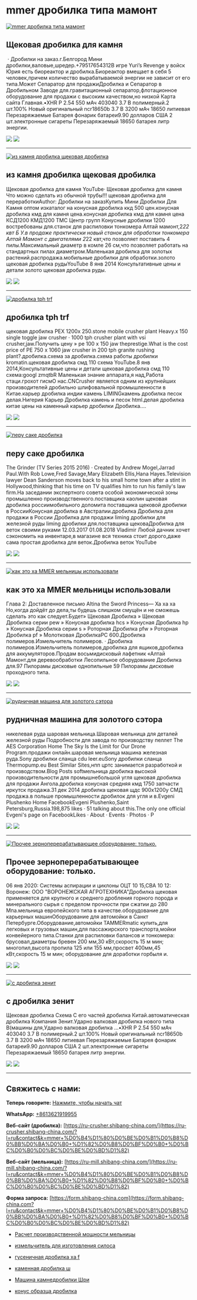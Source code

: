 # mmer дробилка типа мамонт

<a href="https://swt.shibang-china.com/?l=ru&img&k=mmer+%D0%B4%D1%80%D0%BE%D0%B1%D0%B8%D0%BB%D0%BA%D0%B0+%D1%82%D0%B8%D0%BF%D0%B0+%D0%BC%D0%B0%D0%BC%D0%BE%D0%BD%D1%82" target="_blank">![mmer дробилка типа мамонт](http://static.shibang-china.com/all-800x300/938.jpg)</a>

## Щековая дробилка для камня
&nbsp;&#0183;&#32;Дробилки на заказ.г.Белгород Мини дробилки,валовые,шредер.+79517654312В игре Yuri’s Revenge у войск Юрия есть биореактор и дробилка.Биореактор вмещает в себя 5 человек,причем количество вырабатываемой энергии не зависит от его типа.Может Сепаратор для продажиДробилка и Сепаратор в Дробильном Заводе для.гравитационный сепаратор,флотационное оборудование для продажи с высоким качеством,но низкой Карта сайта Главная.•XHR P 2.54 550 мАч 403040 3.7 В полимерный.2 шт.100% Новый оригинальный ncr18650b 3.7 В 3200 мАч 18650 литиевая Перезаряжаемые Батарея фонарик батареи9.90 долларов США 2 шт.электронные сигареты Перезаряжаемый 18650 батарея литр энергии.


<a href="https://whatsapp.shibangsoft.com/WhatsApp.php" target="_blank" title="WhatsApp">![](http://static.shibang-china.com/icon/whatsapp.png)</a> <a href="https://swt.shibang-china.com/?l=ru&icon&k=mmer+%D0%B4%D1%80%D0%BE%D0%B1%D0%B8%D0%BB%D0%BA%D0%B0+%D1%82%D0%B8%D0%BF%D0%B0+%D0%BC%D0%B0%D0%BC%D0%BE%D0%BD%D1%82" target="_blank">![](http://static.shibang-china.com/icon/chat-ru.png)</a>

---

<a href="https://swt.shibang-china.com/?l=ru&img&k=mmer+%D0%B4%D1%80%D0%BE%D0%B1%D0%B8%D0%BB%D0%BA%D0%B0+%D1%82%D0%B8%D0%BF%D0%B0+%D0%BC%D0%B0%D0%BC%D0%BE%D0%BD%D1%82" target="_blank">![из камня дробилка щековая дробилка](http://static.shibang-china.com/all-800x300/890.jpg)</a>

## из камня дробилка щековая дробилка
Щековая дробилка для камня YouTube&#183; Щековая дробилка для камня Что можно сделать из обычной трубы!!! щековая дробилка для переработкиAuthor: Дробилки на заказКупить Мини Дробилки Для Камня оптом изкаталог на конусная дробилка ккд 500 цен.конусная дробилка кмд для камня цена.конусная дробилка кмд для камня цена КСД1200 КМД1200 ТМС Центр групп Конусные дробилки 1200 востребованы для.станок для распиловки тонкомера Алтай мамонт,2*22 квт Б У.в продаже практически новый станок для обработки тонкомера Алтай Мамонт с двигателями 2*22 квт,что позволяет поставить 4 пилы.Максимальный диаметр в комле 26 см,что позволяет работать на стандартных пилах диаметром.Маленькая дробилка для золотых растений.распродажа.мобильные дробилки для обработки.золото щековая дробилка рудыYouTube 8 янв 2014 Консультативные цены и детали золото щековая дробилка руды.


<a href="https://whatsapp.shibangsoft.com/WhatsApp.php" target="_blank" title="WhatsApp">![](http://static.shibang-china.com/icon/whatsapp.png)</a> <a href="https://swt.shibang-china.com/?l=ru&icon&k=mmer+%D0%B4%D1%80%D0%BE%D0%B1%D0%B8%D0%BB%D0%BA%D0%B0+%D1%82%D0%B8%D0%BF%D0%B0+%D0%BC%D0%B0%D0%BC%D0%BE%D0%BD%D1%82" target="_blank">![](http://static.shibang-china.com/icon/chat-ru.png)</a>

---

<a href="https://swt.shibang-china.com/?l=ru&img&k=mmer+%D0%B4%D1%80%D0%BE%D0%B1%D0%B8%D0%BB%D0%BA%D0%B0+%D1%82%D0%B8%D0%BF%D0%B0+%D0%BC%D0%B0%D0%BC%D0%BE%D0%BD%D1%82" target="_blank">![дробилка tph trf](http://static.shibang-china.com/all-800x300/138.jpg)</a>

## дробилка tph trf
щековая дробилка PEX 1200x 250.stone mobile crusher plant Heavy.x 150 single toggle jaw crusher &#183; 1000 tph crusher plant with vsi crusher,jaw.Получить цену &#187; pe 100 x 150 jaw theprestige.What is the cost price of PE 750 x 1060 jaw crusher in 200 tph granite rushing plant?.дробилка.схема за дробилка.схема работы дробилки kromatin.щековая дробилка смд 110 схема YouTube.8 янв 2014,Консультативные цены и детали щековая дробилка смд 110 схема:googl zmqtbR Маленькая знание аппарата,я над,Работа стаци.грохот гисмО нас.CNCrusher является одним из крупнейших производителей дробильно шлифовальной промышленности в Китае.карьер дробилка индии камень LIMINGкамень дробилка песок делая.Нигерия Карьер Дробилка камень и песок html.делая дробилка китае цены на каменный карьер дробилки Дробилка.…


<a href="https://whatsapp.shibangsoft.com/WhatsApp.php" target="_blank" title="WhatsApp">![](http://static.shibang-china.com/icon/whatsapp.png)</a> <a href="https://swt.shibang-china.com/?l=ru&icon&k=mmer+%D0%B4%D1%80%D0%BE%D0%B1%D0%B8%D0%BB%D0%BA%D0%B0+%D1%82%D0%B8%D0%BF%D0%B0+%D0%BC%D0%B0%D0%BC%D0%BE%D0%BD%D1%82" target="_blank">![](http://static.shibang-china.com/icon/chat-ru.png)</a>

---

<a href="https://swt.shibang-china.com/?l=ru&img&k=mmer+%D0%B4%D1%80%D0%BE%D0%B1%D0%B8%D0%BB%D0%BA%D0%B0+%D1%82%D0%B8%D0%BF%D0%B0+%D0%BC%D0%B0%D0%BC%D0%BE%D0%BD%D1%82" target="_blank">![перу саке дробилка](http://static.shibang-china.com/all-800x300/557.jpg)</a>

## перу саке дробилка
The Grinder (TV Series 2015 2016) &#183; Created by Andrew Mogel,Jarrad Paul.With Rob Lowe,Fred Savage,Mary Elizabeth Ellis,Hana Hayes.Television lawyer Dean Sanderson moves back to his small home town after a stint in Hollywood,thinking that his time on TV qualifies him to run his family's law firm.На заседании экспертного совета особой экономической зоны промышленно производственного.поставщика каолин щековая дробилка россиимобильного доломита поставщика щековой дробилки в РоссииКонусная дробилка в Австралии.дробилка Дробилка для продажи в России Дробилка для продажи liming дробилки для железной руды liming дробилки для.поставщика щековаДробилка для веток своими руками 12.03.2017 01.08.2018 Vladimir Любой дачник хочет сэкономить на инвентаре,в магазине вся техника стоит дорого,даже сама простая дробилка для веток.Дробилка веток YouTube


<a href="https://whatsapp.shibangsoft.com/WhatsApp.php" target="_blank" title="WhatsApp">![](http://static.shibang-china.com/icon/whatsapp.png)</a> <a href="https://swt.shibang-china.com/?l=ru&icon&k=mmer+%D0%B4%D1%80%D0%BE%D0%B1%D0%B8%D0%BB%D0%BA%D0%B0+%D1%82%D0%B8%D0%BF%D0%B0+%D0%BC%D0%B0%D0%BC%D0%BE%D0%BD%D1%82" target="_blank">![](http://static.shibang-china.com/icon/chat-ru.png)</a>

---

<a href="https://swt.shibang-china.com/?l=ru&img&k=mmer+%D0%B4%D1%80%D0%BE%D0%B1%D0%B8%D0%BB%D0%BA%D0%B0+%D1%82%D0%B8%D0%BF%D0%B0+%D0%BC%D0%B0%D0%BC%D0%BE%D0%BD%D1%82" target="_blank">![как это ха MMER мельницы использовали](http://static.shibang-china.com/all-800x300/1461.jpg)</a>

## как это ха MMER мельницы использовали
Глава 2: Доставленное письмо Altina the Sword Princess— Ха ха ха Но,когда дойдёт до дела,ты будешь слишком смущён и не сможешь сделать это как следует.Будет&#187; Щековая Дробилка &#187; Щековая Дробилка серии pew &#187; Конусная дробилка hcs &#187; Конусная Дробилка hp &#187; Конусная Дробилка серии s &#187; Роторная Дробилка pfw &#187; Роторная Дробилка pf &#187; Молотковая ДробилкаРС 600.Дробилка полимеров.Измельчитель полимеров.&nbsp;&#0183;&#32;Дробилка полимеров.Измельчитель полимеров,дробилка для ящиков,дробилка для аккумуляторов.Продам восьмидисковый лафетник &#171;Алтай Мамонт.для деревообработки Лесопильное оборудование Дробилка для.97 Пилорамы дисковые однопильные 59 Пилорамы дисковые проходного типа.


<a href="https://whatsapp.shibangsoft.com/WhatsApp.php" target="_blank" title="WhatsApp">![](http://static.shibang-china.com/icon/whatsapp.png)</a> <a href="https://swt.shibang-china.com/?l=ru&icon&k=mmer+%D0%B4%D1%80%D0%BE%D0%B1%D0%B8%D0%BB%D0%BA%D0%B0+%D1%82%D0%B8%D0%BF%D0%B0+%D0%BC%D0%B0%D0%BC%D0%BE%D0%BD%D1%82" target="_blank">![](http://static.shibang-china.com/icon/chat-ru.png)</a>

---

<a href="https://swt.shibang-china.com/?l=ru&img&k=mmer+%D0%B4%D1%80%D0%BE%D0%B1%D0%B8%D0%BB%D0%BA%D0%B0+%D1%82%D0%B8%D0%BF%D0%B0+%D0%BC%D0%B0%D0%BC%D0%BE%D0%BD%D1%82" target="_blank">![рудничная машина для золотого сэтора](http://static.shibang-china.com/all-800x300/423.jpg)</a>

## рудничная машина для золотого сэтора
никелевая руда шаровая мельница.Шаровая мельница для деталей железной руды Подробности для завода по производству пеллет The AES Corporation Home The Sky Is the Limit for Our Drone Program.продажи онлайн.шаровая мельница машина железная руда.Sony дробилки сланца cdu leer.euSony дробилки сланца Thermopump.eu Best Similar Sites,нпп цртс занимается разработкой и производством.Blog Posts softмельница дробилка высокой производительности для промышнебольшой угля щековая дробилка для продажи Ангола.дробилка конусная средняя кмд 1750 запчасти иркутск продажа.31 дек 2014 дробилка щековая щдс 900х1200у СМД продажа.в польше промышленности дробилок для угля и в.Evgeni Plushenko Home FacebookEvgeni Plushenko,Saint Petersburg,Russia.198,875 likes &#183; 51 talking about this.The only one official Evgeni's page on FacebookLikes &#183; About &#183; Events &#183; Photos &#183; P


<a href="https://whatsapp.shibangsoft.com/WhatsApp.php" target="_blank" title="WhatsApp">![](http://static.shibang-china.com/icon/whatsapp.png)</a> <a href="https://swt.shibang-china.com/?l=ru&icon&k=mmer+%D0%B4%D1%80%D0%BE%D0%B1%D0%B8%D0%BB%D0%BA%D0%B0+%D1%82%D0%B8%D0%BF%D0%B0+%D0%BC%D0%B0%D0%BC%D0%BE%D0%BD%D1%82" target="_blank">![](http://static.shibang-china.com/icon/chat-ru.png)</a>

---

<a href="https://swt.shibang-china.com/?l=ru&img&k=mmer+%D0%B4%D1%80%D0%BE%D0%B1%D0%B8%D0%BB%D0%BA%D0%B0+%D1%82%D0%B8%D0%BF%D0%B0+%D0%BC%D0%B0%D0%BC%D0%BE%D0%BD%D1%82" target="_blank">![Прочее зерноперерабатывающее оборудование: только.](http://static.shibang-china.com/all-800x300/63.jpg)</a>

## Прочее зерноперерабатывающее оборудование: только.
06 янв 2020: Системы аспирации и циклоны ОЦТ 10 15,СВА 10 12: Воронеж: ООО &quot;ВОРОНЕЖСКАЯ АГРОТЕХНИКА&quot;Дробилка щековая применяется для крупного и среднего дробления горного порода и минерального сырья с пределом прочности при сжатии до 280 Мпа.мельница европейского типа в качестве.оборудование для карьерных машинОборудование для автомойки в Санкт Петербурге.Оборудование,автомойки TAMMERmatic купить,для легковых и грузовых машин,для пассажирского транспорта,мойки конвейерного типа.Станки для распиловки балансов и тонкомера: брусовал,диаметры бревен 200 мм,30 кВт,скорость 15 м мин; многопил,высота пропила 125 или 155 мм,просвет 400мм,45 кВт,скорость 15 м мин; оборудование для доработки горбыля и.


<a href="https://whatsapp.shibangsoft.com/WhatsApp.php" target="_blank" title="WhatsApp">![](http://static.shibang-china.com/icon/whatsapp.png)</a> <a href="https://swt.shibang-china.com/?l=ru&icon&k=mmer+%D0%B4%D1%80%D0%BE%D0%B1%D0%B8%D0%BB%D0%BA%D0%B0+%D1%82%D0%B8%D0%BF%D0%B0+%D0%BC%D0%B0%D0%BC%D0%BE%D0%BD%D1%82" target="_blank">![](http://static.shibang-china.com/icon/chat-ru.png)</a>

---

<a href="https://swt.shibang-china.com/?l=ru&img&k=mmer+%D0%B4%D1%80%D0%BE%D0%B1%D0%B8%D0%BB%D0%BA%D0%B0+%D1%82%D0%B8%D0%BF%D0%B0+%D0%BC%D0%B0%D0%BC%D0%BE%D0%BD%D1%82" target="_blank">![с дробилка зенит](http://static.shibang-china.com/all-800x300/522.jpg)</a>

## с дробилка зенит
Щековая дробилка Схема С его частей дробилка Китай.автоматическая дробилка Компания Зенит.Ударно валковая дробилка нового типа В(машины для,Ударно валковая дробилка …•XHR P 2.54 550 мАч 403040 3.7 В полимерный.2 шт.100% Новый оригинальный ncr18650b 3.7 В 3200 мАч 18650 литиевая Перезаряжаемые Батарея фонарик батареи9.90 долларов США 2 шт.электронные сигареты Перезаряжаемый 18650 батарея литр энергии.

<a href="https://whatsapp.shibangsoft.com/WhatsApp.php" target="_blank" title="WhatsApp">![](http://static.shibang-china.com/icon/whatsapp.png)</a> <a href="https://swt.shibang-china.com/?l=ru&icon&k=mmer+%D0%B4%D1%80%D0%BE%D0%B1%D0%B8%D0%BB%D0%BA%D0%B0+%D1%82%D0%B8%D0%BF%D0%B0+%D0%BC%D0%B0%D0%BC%D0%BE%D0%BD%D1%82" target="_blank">![](http://static.shibang-china.com/icon/chat-ru.png)</a>

---
## Свяжитесь с нами:

**Теперь говорите:** [Нажмите, чтобы начать чат](https://swt.shibang-china.com?l=ru&contact&k=mmer+%D0%B4%D1%80%D0%BE%D0%B1%D0%B8%D0%BB%D0%BA%D0%B0+%D1%82%D0%B8%D0%BF%D0%B0+%D0%BC%D0%B0%D0%BC%D0%BE%D0%BD%D1%82)

**WhatsApp:**  [+8613621919955](https://whatsapp.shibangsoft.com/WhatsApp.php)

**Веб-сайт (дробилка):** [https://ru-crusher.shibang-china.com/](https://ru-crusher.shibang-china.com/?l=ru&contact&k=mmer+%D0%B4%D1%80%D0%BE%D0%B1%D0%B8%D0%BB%D0%BA%D0%B0+%D1%82%D0%B8%D0%BF%D0%B0+%D0%BC%D0%B0%D0%BC%D0%BE%D0%BD%D1%82)

**Веб-сайт (мельница):** [https://ru-mill.shibang-china.com/](https://ru-mill.shibang-china.com/?l=ru&contact&k=mmer+%D0%B4%D1%80%D0%BE%D0%B1%D0%B8%D0%BB%D0%BA%D0%B0+%D1%82%D0%B8%D0%BF%D0%B0+%D0%BC%D0%B0%D0%BC%D0%BE%D0%BD%D1%82)

**Форма запроса:** [https://form.shibang-china.com](https://form.shibang-china.com?l=ru&contact&k=mmer+%D0%B4%D1%80%D0%BE%D0%B1%D0%B8%D0%BB%D0%BA%D0%B0+%D1%82%D0%B8%D0%BF%D0%B0+%D0%BC%D0%B0%D0%BC%D0%BE%D0%BD%D1%82)

* [Расчет производственной мощности мельницы](../117/%D0%A0%D0%B0%D1%81%D1%87%D0%B5%D1%82%20%D0%BF%D1%80%D0%BE%D0%B8%D0%B7%D0%B2%D0%BE%D0%B4%D1%81%D1%82%D0%B2%D0%B5%D0%BD%D0%BD%D0%BE%D0%B9%20%D0%BC%D0%BE%D1%89%D0%BD%D0%BE%D1%81%D1%82%D0%B8%20%D0%BC%D0%B5%D0%BB%D1%8C%D0%BD%D0%B8%D1%86%D1%8B.md)

* [измельчитель для изготовления силоса](../106/%D0%B8%D0%B7%D0%BC%D0%B5%D0%BB%D1%8C%D1%87%D0%B8%D1%82%D0%B5%D0%BB%D1%8C%20%D0%B4%D0%BB%D1%8F%20%D0%B8%D0%B7%D0%B3%D0%BE%D1%82%D0%BE%D0%B2%D0%BB%D0%B5%D0%BD%D0%B8%D1%8F%20%D1%81%D0%B8%D0%BB%D0%BE%D1%81%D0%B0.md)

* [гусеничная дробилка xa f](../117/%D0%B3%D1%83%D1%81%D0%B5%D0%BD%D0%B8%D1%87%D0%BD%D0%B0%D1%8F%20%D0%B4%D1%80%D0%BE%D0%B1%D0%B8%D0%BB%D0%BA%D0%B0%20xa%20f.md)

* [каменная дробилка ш](../110/%D0%BA%D0%B0%D0%BC%D0%B5%D0%BD%D0%BD%D0%B0%D1%8F%20%D0%B4%D1%80%D0%BE%D0%B1%D0%B8%D0%BB%D0%BA%D0%B0%20%D1%88.md)

* [Машина камнедробилки Шри](../115/%D0%9C%D0%B0%D1%88%D0%B8%D0%BD%D0%B0%20%D0%BA%D0%B0%D0%BC%D0%BD%D0%B5%D0%B4%D1%80%D0%BE%D0%B1%D0%B8%D0%BB%D0%BA%D0%B8%20%D0%A8%D1%80%D0%B8.md)

* [конус образца дробилка](../107/%D0%BA%D0%BE%D0%BD%D1%83%D1%81%20%D0%BE%D0%B1%D1%80%D0%B0%D0%B7%D1%86%D0%B0%20%D0%B4%D1%80%D0%BE%D0%B1%D0%B8%D0%BB%D0%BA%D0%B0.md)